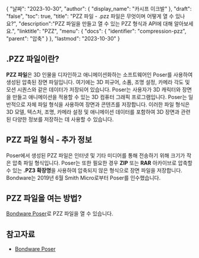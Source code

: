 {
"날짜": "2023-10-30",
  "author": {
"display_name": "카시프 이크발"
},
"draft": "false",
"toc": true,
"title": "PZZ 파일 - .pzz 파일은 무엇이며 어떻게 열 수 있나요?",
  "description":"PZZ 파일을 만들고 열 수 있는 PZZ 형식과 API에 대해 알아보세요.",
"linktitle": "PZZ",
  "menu": {
    "docs": {
      "identifier": "compression-pzz",
"parent": "압축"
}
},
"lastmod": "2023-10-30"
}

## .PZZ 파일이란?

**PZZ 파일**은 3D 인물을 디자인하고 애니메이션화하는 소프트웨어인 Poser를 사용하여 생성된 압축된 장면 파일입니다. 여기에는 3D 피규어, 소품, 조명 설정, 카메라 각도 및 모션 시퀀스와 같은 데이터가 저장되어 있습니다. Poser는 사용자가 3D 캐릭터와 장면을 만들고 애니메이션을 적용할 수 있는 3D 컴퓨터 그래픽 프로그램입니다. Poser는 일반적으로 자체 파일 형식을 사용하여 장면과 콘텐츠를 저장합니다. 이러한 파일 형식은 3D 모델, 텍스처, 조명, 카메라 설정 및 애니메이션 데이터를 포함하여 3D 장면과 관련된 다양한 정보를 저장하는 데 사용할 수 있습니다.

## PZZ 파일 형식 - 추가 정보

Poser에서 생성된 PZZ 파일은 인터넷 및 기타 미디어를 통해 전송하기 위해 크기가 작은 압축 파일 형식입니다. Poser는 또한 필요한 경우 **ZIP** 또는 **RAR** 아카이브로 압축할 수 있는 **.PZ3 확장명**을 사용하여 압축되지 않은 형식으로 장면 파일을 저장합니다. Bondware는 2019년 6월 Smith Micro로부터 Poser를 인수했습니다.

## PZZ 파일을 여는 방법?

[Bondware Poser](https://www.posersoftware.com/)로 PZZ 파일을 열 수 있습니다.

## 참고자료

 * [Bondware Poser](https://www.posersoftware.com/)

